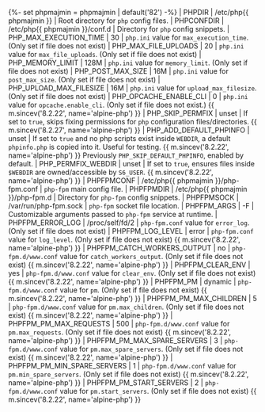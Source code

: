 {%- set phpmajmin    = phpmajmin | default('82') -%}
| PHPDIR                      | /etc/php{{ phpmajmin }}                 | Root directory for `php` config files.
| PHPCONFDIR                  | /etc/php{{ phpmajmin }}/conf.d          | Directory for `php` config snippets.
| PHP_MAX_EXECUTION_TIME      | 30                                      | `php.ini` value for `max_execution_time`. (Only set if file does not exist)
| PHP_MAX_FILE_UPLOADS        | 20                                      | `php.ini` value for `max_file_uploads`. (Only set if file does not exist)
| PHP_MEMORY_LIMIT            | 128M                                    | `php.ini` value for `memory_limit`. (Only set if file does not exist)
| PHP_POST_MAX_SIZE           | 16M                                     | `php.ini` value for `post_max_size`. (Only set if file does not exist)
| PHP_UPLOAD_MAX_FILESIZE     | 16M                                     | `php.ini` value for `upload_max_filesize`. (Only set if file does not exist)
| PHP_OPCACHE_ENABLE_CLI      | 0                                       | `php.ini` value for `opcache.enable_cli`. (Only set if file does not exist.) {{ m.sincev('8.2.22', name='alpine-php') }}
| PHP_SKIP_PERMFIX            | unset                                   | If set to `true`, skips fixing permissions for `php` configuration files/directories. {{ m.sincev('8.2.27', name='alpine-php') }}
| PHP_ADD_DEFAULT_PHPINFO     | unset                                   | If set to `true` and no php scripts exist inside `WEBDIR`, a default `phpinfo.php` is copied into it. Useful for testing. {{ m.sincev('8.2.22', name='alpine-php') }} Previously `PHP_SKIP_DEFAULT_PHPINFO`, enabled by default.
| PHP_PERMFIX_WEBDIR          | unset                                   | If set to `true`, ensures files inside `$WEBDIR` are owned/accessible by `S6_USER`. {{ m.sincev('8.2.22', name='alpine-php') }}
| PHPFPMCONF                  | /etc/php{{ phpmajmin }}/php-fpm.conf    | `php-fpm` main config file.
| PHPFPMDIR                   | /etc/php{{ phpmajmin }}/php-fpm.d       | Directory for `php-fpm` config snippets.
| PHPFPMSOCK                  | /var/run/php-fpm.sock                   | `php-fpm` socket file location.
| PHPFPM_ARGS                 | -F                                      | Customizable arguments passed to `php-fpm` service at runtime.
| PHPFPM_ERROR_LOG            | /proc/self/fd/2                         | `php-fpm.conf` value for `error_log`. (Only set if file does not exist)
| PHPFPM_LOG_LEVEL            | error                                   | `php-fpm.conf` value for `log_level`. (Only set if file does not exist) {{ m.sincev('8.2.22', name='alpine-php') }}
| PHPFPM_CATCH_WORKERS_OUTPUT | no                                      | `php-fpm.d/www.conf` value for `catch_workers_output`. (Only set if file does not exist) {{ m.sincev('8.2.22', name='alpine-php') }}
| PHPFPM_CLEAR_ENV            | yes                                     | `php-fpm.d/www.conf` value for `clear_env`. (Only set if file does not exist) {{ m.sincev('8.2.22', name='alpine-php') }}
| PHPFPM_PM                   | dynamic                                 | `php-fpm.d/www.conf` value for `pm`. (Only set if file does not exist) {{ m.sincev('8.2.22', name='alpine-php') }}
| PHPFPM_PM_MAX_CHILDREN      | 5                                       | `php-fpm.d/www.conf` value for `pm.max_children`. (Only set if file does not exist) {{ m.sincev('8.2.22', name='alpine-php') }}
| PHPFPM_PM_MAX_REQUESTS      | 500                                     | `php-fpm.d/www.conf` value for `pm.max_requests`. (Only set if file does not exist) {{ m.sincev('8.2.22', name='alpine-php') }}
| PHPFPM_PM_MAX_SPARE_SERVERS | 3                                       | `php-fpm.d/www.conf` value for `pm.max_spare_servers`. (Only set if file does not exist) {{ m.sincev('8.2.22', name='alpine-php') }}
| PHPFPM_PM_MIN_SPARE_SERVERS | 1                                       | `php-fpm.d/www.conf` value for `pm.min_spare_servers`. (Only set if file does not exist) {{ m.sincev('8.2.22', name='alpine-php') }}
| PHPFPM_PM_START_SERVERS     | 2                                       | `php-fpm.d/www.conf` value for `pm.start_servers`. (Only set if file does not exist) {{ m.sincev('8.2.22', name='alpine-php') }}
